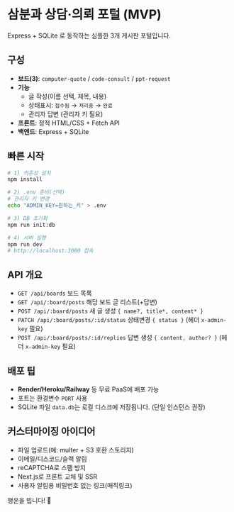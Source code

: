 # 삼분과 상담·의뢰 포털 (MVP)

Express + SQLite 로 동작하는 심플한 3개 게시판 포털입니다.

## 구성
- **보드(3)**: `computer-quote` / `code-consult` / `ppt-request`
- **기능**
  - 글 작성(이름 선택, 제목, 내용)
  - 상태표시: `접수됨` → `처리중` → `완료`
  - 관리자 답변 (관리자 키 필요)
- **프론트**: 정적 HTML/CSS + Fetch API
- **백엔드**: Express + SQLite

## 빠른 시작
```bash
# 1) 의존성 설치
npm install

# 2) .env 준비(선택)
# 관리자 키 변경
echo "ADMIN_KEY=원하는_키" > .env

# 3) DB 초기화
npm run init:db

# 4) 서버 실행
npm run dev
# http://localhost:3000 접속
```

## API 개요
- `GET /api/boards` 보드 목록
- `GET /api/:board/posts` 해당 보드 글 리스트(+답변)
- `POST /api/:board/posts` 새 글 생성 `{ name?, title*, content* }`
- `PATCH /api/:board/posts/:id/status` 상태변경 `{ status }` (헤더 `x-admin-key` 필요)
- `POST /api/:board/posts/:id/replies` 답변 생성 `{ content, author? }` (헤더 `x-admin-key` 필요)

## 배포 팁
- **Render/Heroku/Railway** 등 무료 PaaS에 배포 가능
- 포트는 환경변수 `PORT` 사용
- SQLite 파일 `data.db`는 로컬 디스크에 저장됩니다. (단일 인스턴스 권장)

## 커스터마이징 아이디어
- 파일 업로드(예: multer + S3 호환 스토리지)
- 이메일/디스코드/슬랙 알림
- reCAPTCHA로 스팸 방지
- Next.js로 프론트 교체 및 SSR
- 사용자 알림용 비밀번호 없는 링크(매직링크)

행운을 빕니다! 🚀

